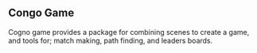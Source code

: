 ## Congo Game

Cogno game provides a package for combining scenes to create a game, and tools for; match making, path finding, and
leaders boards.